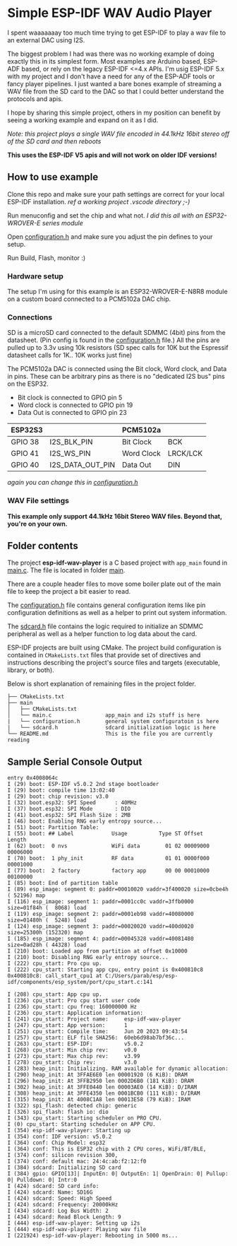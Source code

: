 # Simple ESP-IDF WAV Audio Player

I spent waaaaaaay too much time trying to get ESP-IDF to play a wav file to an external DAC using I2S.

The biggest problem I had was there was no working example of doing exactly this in its simplest form. Most examples are Arduino based, ESP-ADF based, or rely on the legacy ESP-IDF <=4.x APIs. I'm usig ESP-IDF 5.x with my project and I don't have a need for any of the ESP-ADF tools or fancy player pipelines. I just wanted a bare bones example of streaming a WAV file from the SD card to the DAC so that I could better understand the protocols and apis.

I hope by sharing this simple project, others in my position can benefit by seeing a working example and expand on it as I did.

_Note: this project plays a single WAV file encoded in 44.1kHz 16bit stereo off of the SD card and then reboots_

**This uses the ESP-IDF V5 apis and will not work on older IDF versions!**

## How to use example

Clone this repo and make sure your path settings are correct for your local ESP-IDF installation. _ref a working project .vscode directory ;-)_

Run menuconfig and set the chip and what not. _I did this all with an ESP32-WROVER-E series module_

Open [configuration.h](main/configuration.h) and make sure you adjust the pin defines to your setup.

Run Build, Flash, monitor :)

### Hardware setup

The setup I'm using for this example is an ESP32-WROVER-E-N8R8 module on a custom board connected to a PCM5102a DAC chip.

### Connections

SD is a microSD card connected to the default SDMMC (4bit) pins from the datasheet. (Pin config is found in the [configuration.h](main/configuration.h) file.)
All the pins are pulled up to 3.3v using 10k resistors (SD spec calls for 10K but the Espressif datasheet calls for 1K.. 10K works just fine)

The PCM5102a DAC is connected using the Bit clock, Word clock, and Data in pins.
These can be arbitrary pins as there is no "dedicated I2S bus" pins on the ESP32.

- Bit clock is connected to GPIO pin 5
- Word clock is connected to GPIO pin 19
- Data Out is connected to GPIO pin 23

| ESP32S3 |  |PCM5102a | |
| ------------- | -------- | ------------- | -------- |
| GPIO 38 | I2S_BLK_PIN     | Bit Clock | BCK |
| GPIO 41 | I2S_WS_PIN      | Word Clock | LRCK/LCK |
| GPIO 40 | I2S_DATA_OUT_PIN | Data Out | DIN |

_again you can change this in [configuration.h](main/configuration.h)_

### WAV File settings

**This example only support 44.1kHz 16bit Stereo WAV files. Beyond that, you're on your own.**

## Folder contents

The project **esp-idf-wav-player** is a C based project with `app_main` found in [main.c](main/main.c). The file is located in folder [main](main).

There are a couple header files to move some boiler plate out of the main file to keep the project a bit easier to read.

The [configuration.h](main/configuration.h) file contains general configuration items like pin configuration definitions as well as a helper to print out system information.

The [sdcard.h](main/sdcard.h) file contains the logic required to initialize an SDMMC peripheral as well as a helper function to log data about the card.

ESP-IDF projects are built using CMake. The project build configuration is contained in `CMakeLists.txt`
files that provide set of directives and instructions describing the project's source files and targets
(executable, library, or both).

Below is short explanation of remaining files in the project folder.

```
├── CMakeLists.txt
├── main
│   ├── CMakeLists.txt
│   └── main.c                 app_main and i2s stuff is here
|   └── configuration.h        general system configuratoin is here
|   └── sdcard.h               sdcard initialization logic is here
└── README.md                  This is the file you are currently reading
```

## Sample Serial Console Output

```
entry 0x4008064c
I (29) boot: ESP-IDF v5.0.2 2nd stage bootloader
I (29) boot: compile time 13:02:40
I (29) boot: chip revision: v3.0
I (32) boot.esp32: SPI Speed      : 40MHz
I (37) boot.esp32: SPI Mode       : DIO
I (41) boot.esp32: SPI Flash Size : 2MB
I (46) boot: Enabling RNG early entropy source...
I (51) boot: Partition Table:
I (55) boot: ## Label            Usage          Type ST Offset   Length
I (62) boot:  0 nvs              WiFi data        01 02 00009000 00006000
I (70) boot:  1 phy_init         RF data          01 01 0000f000 00001000
I (77) boot:  2 factory          factory app      00 00 00010000 00100000
I (85) boot: End of partition table
I (89) esp_image: segment 0: paddr=00010020 vaddr=3f400020 size=0cbe4h ( 52196) map
I (116) esp_image: segment 1: paddr=0001cc0c vaddr=3ffb0000 size=01f84h (  8068) load
I (119) esp_image: segment 2: paddr=0001eb98 vaddr=40080000 size=01480h (  5248) load
I (124) esp_image: segment 3: paddr=00020020 vaddr=400d0020 size=25300h (152320) map
I (185) esp_image: segment 4: paddr=00045328 vaddr=40081480 size=0ad28h ( 44328) load
I (210) boot: Loaded app from partition at offset 0x10000
I (210) boot: Disabling RNG early entropy source...
I (222) cpu_start: Pro cpu up.
I (222) cpu_start: Starting app cpu, entry point is 0x400810c8
0x400810c8: call_start_cpu1 at C:/Users/parab/esp/esp-idf/components/esp_system/port/cpu_start.c:141

I (208) cpu_start: App cpu up.
I (236) cpu_start: Pro cpu start user code
I (236) cpu_start: cpu freq: 160000000 Hz
I (236) cpu_start: Application information:
I (241) cpu_start: Project name:     esp-idf-wav-player
I (247) cpu_start: App version:      1
I (251) cpu_start: Compile time:     Jun 20 2023 09:43:54
I (257) cpu_start: ELF file SHA256:  60eb6d98ab7bf36c...
I (263) cpu_start: ESP-IDF:          v5.0.2
I (268) cpu_start: Min chip rev:     v0.0
I (273) cpu_start: Max chip rev:     v3.99
I (278) cpu_start: Chip rev:         v3.0
I (283) heap_init: Initializing. RAM available for dynamic allocation:
I (290) heap_init: At 3FFAE6E0 len 00001920 (6 KiB): DRAM
I (296) heap_init: At 3FFB2950 len 0002D6B0 (181 KiB): DRAM
I (302) heap_init: At 3FFE0440 len 00003AE0 (14 KiB): D/IRAM
I (308) heap_init: At 3FFE4350 len 0001BCB0 (111 KiB): D/IRAM
I (315) heap_init: At 4008C1A8 len 00013E58 (79 KiB): IRAM
I (322) spi_flash: detected chip: generic
I (326) spi_flash: flash io: dio
I (343) cpu_start: Starting scheduler on PRO CPU.
I (0) cpu_start: Starting scheduler on APP CPU.
I (354) esp-idf-wav-player: Starting up
I (354) conf: IDF version: v5.0.2
I (364) conf: Chip Model: esp32
I (364) conf: This is ESP32 chip with 2 CPU cores, WiFi/BT/BLE,
I (374) conf: silicon revision 300,
I (374) conf: default mac: 24:4c:ab:f2:12:f0
I (384) sdcard: Initializing SD card
I (384) gpio: GPIO[13]| InputEn: 0| OutputEn: 1| OpenDrain: 0| Pullup: 0| Pulldown: 0| Intr:0
I (424) sdcard: SD card info:
I (424) sdcard: Name: SD16G
I (424) sdcard: Speed: High Speed
I (424) sdcard: Frequency: 20000kHz
I (434) sdcard: Log Bus Width: 2
I (434) sdcard: Read Block Length: 9
I (444) esp-idf-wav-player: Setting up i2s
I (444) esp-idf-wav-player: Playing wav file
I (221924) esp-idf-wav-player: Rebooting in 5000 ms...
```
